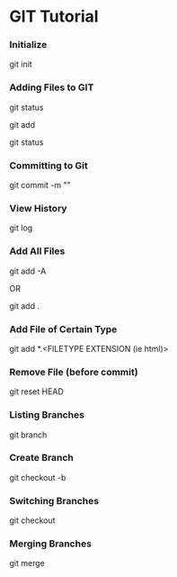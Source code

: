 # GIT Tutorial

### Initialize

git init

### Adding Files to GIT
 
git status 

git add <FILENAME>

git status

### Committing to Git

git commit -m "<MESSAGE>"

### View History

git log

### Add All Files 

git add -A 

OR

git add .

### Add File of Certain Type
git add *.<FILETYPE EXTENSION (ie html)>

### Remove File (before commit)

git reset HEAD <FILENAME>

### Listing Branches

git branch

### Create Branch

git checkout -b <BRANCH NAME>

### Switching Branches

git checkout <BRANCH NAME>

### Merging Branches

git merge <BRANCH NAME>


